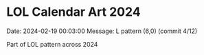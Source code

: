 # LOL Calendar Art 2024

Date: 2024-02-19 00:03:00
Message: L pattern (6,0) (commit 4/12)

Part of LOL pattern across 2024
